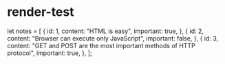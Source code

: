 # render-test

let notes = [
{
id: 1,
content: "HTML is easy",
important: true,
},
{
id: 2,
content: "Browser can execute only JavaScript",
important: false,
},
{
id: 3,
content: "GET and POST are the most important methods of HTTP protocol",
important: true,
},
];
